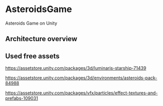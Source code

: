 # AsteroidsGame
Asteroids Game on Unity

## Architecture overview



## Used free assets
https://assetstore.unity.com/packages/3d/luminaris-starship-71439

https://assetstore.unity.com/packages/3d/environments/asteroids-pack-84988

https://assetstore.unity.com/packages/vfx/particles/effect-textures-and-prefabs-109031